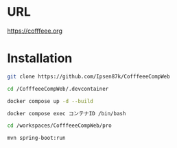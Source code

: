 
# URL
https://cofffeee.org


# Installation
 
```bash
git clone https://github.com/Ipsen87k/CofffeeeCompWeb

cd /CofffeeeCompWeb/.devcontainer

docker compose up -d --build

docker compose exec コンテナID /bin/bash

cd /workspaces/CofffeeeCompWeb/pro

mvn spring-boot:run
```
